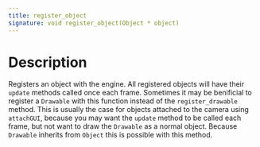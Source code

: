 ```yaml
---
title: register_object
signature: void register_object(Object * object)
---
```


# Description
Registers an object with the engine. All registered objects will have their `update` methods called once each frame. Sometimes it may be benificial to register a `Drawable` with this function instead of the `register_drawable` method. This is usually the case for objects attached to the camera using `attachGUI`, because you may want the `update` method to be called each frame, but not want to draw the `Drawable` as a normal object. Because `Drawable` inherits from `Object` this is possible with this method.
